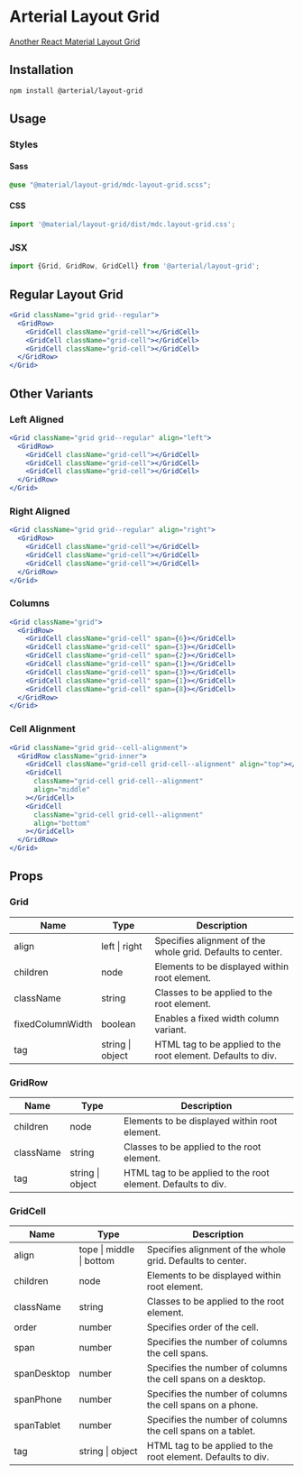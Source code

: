 # Arterial Layout Grid

[Another React Material Layout Grid](https://arterialjs.org/layout-grids)

## Installation

```zsh
npm install @arterial/layout-grid
```

## Usage

### Styles

#### Sass

```scss
@use "@material/layout-grid/mdc-layout-grid.scss";
```

#### CSS

```jsx
import '@material/layout-grid/dist/mdc.layout-grid.css';
```

### JSX

```jsx
import {Grid, GridRow, GridCell} from '@arterial/layout-grid';
```

## Regular Layout Grid

```jsx
<Grid className="grid grid--regular">
  <GridRow>
    <GridCell className="grid-cell"></GridCell>
    <GridCell className="grid-cell"></GridCell>
    <GridCell className="grid-cell"></GridCell>
  </GridRow>
</Grid>
```

## Other Variants

### Left Aligned

```jsx
<Grid className="grid grid--regular" align="left">
  <GridRow>
    <GridCell className="grid-cell"></GridCell>
    <GridCell className="grid-cell"></GridCell>
    <GridCell className="grid-cell"></GridCell>
  </GridRow>
</Grid>
```

### Right Aligned

```jsx
<Grid className="grid grid--regular" align="right">
  <GridRow>
    <GridCell className="grid-cell"></GridCell>
    <GridCell className="grid-cell"></GridCell>
    <GridCell className="grid-cell"></GridCell>
  </GridRow>
</Grid>
```

### Columns

```jsx
<Grid className="grid">
  <GridRow>
    <GridCell className="grid-cell" span={6}></GridCell>
    <GridCell className="grid-cell" span={3}></GridCell>
    <GridCell className="grid-cell" span={2}></GridCell>
    <GridCell className="grid-cell" span={1}></GridCell>
    <GridCell className="grid-cell" span={3}></GridCell>
    <GridCell className="grid-cell" span={1}></GridCell>
    <GridCell className="grid-cell" span={8}></GridCell>
  </GridRow>
</Grid>
```

### Cell Alignment

```jsx
<Grid className="grid grid--cell-alignment">
  <GridRow className="grid-inner">
    <GridCell className="grid-cell grid-cell--alignment" align="top"></GridCell>
    <GridCell
      className="grid-cell grid-cell--alignment"
      align="middle"
    ></GridCell>
    <GridCell
      className="grid-cell grid-cell--alignment"
      align="bottom"
    ></GridCell>
  </GridRow>
</Grid>
```

## Props

### Grid

| Name             | Type             | Description                                                  |
| ---------------- | ---------------- | ------------------------------------------------------------ |
| align            | left \| right    | Specifies alignment of the whole grid. Defaults to center.   |
| children         | node             | Elements to be displayed within root element.                |
| className        | string           | Classes to be applied to the root element.                   |
| fixedColumnWidth | boolean          | Enables a fixed width column variant.                        |
| tag              | string \| object | HTML tag to be applied to the root element. Defaults to div. |

### GridRow

| Name      | Type             | Description                                                  |
| --------- | ---------------- | ------------------------------------------------------------ |
| children  | node             | Elements to be displayed within root element.                |
| className | string           | Classes to be applied to the root element.                   |
| tag       | string \| object | HTML tag to be applied to the root element. Defaults to div. |

### GridCell

| Name        | Type                     | Description                                                  |
| ----------- | ------------------------ | ------------------------------------------------------------ |
| align       | tope \| middle \| bottom | Specifies alignment of the whole grid. Defaults to center.   |
| children    | node                     | Elements to be displayed within root element.                |
| className   | string                   | Classes to be applied to the root element.                   |
| order       | number                   | Specifies order of the cell.                                 |
| span        | number                   | Specifies the number of columns the cell spans.              |
| spanDesktop | number                   | Specifies the number of columns the cell spans on a desktop. |
| spanPhone   | number                   | Specifies the number of columns the cell spans on a phone.   |
| spanTablet  | number                   | Specifies the number of columns the cell spans on a tablet.  |
| tag         | string \| object         | HTML tag to be applied to the root element. Defaults to div. |
